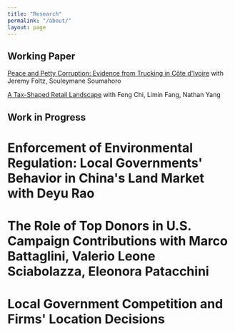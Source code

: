 ```yaml
---
title: "Research"
permalink: "/about/"
layout: page
---
```


## Working Paper

[Peace and Petty Corruption: Evidence from Trucking in Côte d'Ivoire](https://papers.ssrn.com/sol3/papers.cfm?abstract_id=4292211) with Jeremy Foltz, Souleymane Soumahoro

[A Tax-Shaped Retail Landscape](https://papers.ssrn.com/sol3/papers.cfm?abstract_id=4338974) with Feng Chi, Limin Fang, Nathan Yang

## Work in Progress

# Enforcement of Environmental Regulation: Local Governments' Behavior in China's Land Market with Deyu Rao
# The Role of Top Donors in U.S. Campaign Contributions with Marco Battaglini, Valerio Leone Sciabolazza, Eleonora Patacchini
# Local Government Competition and Firms' Location Decisions
